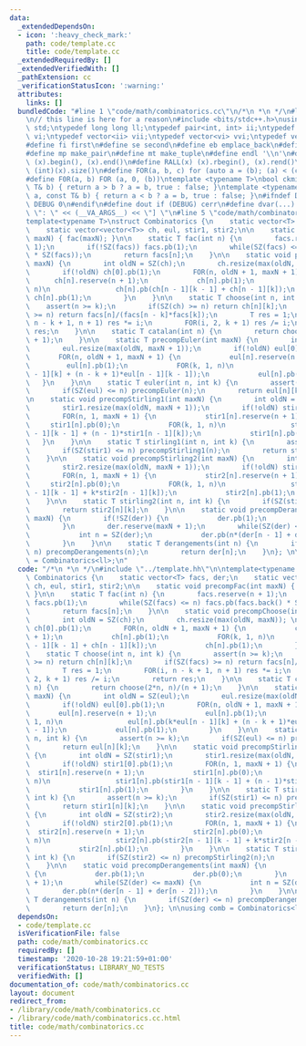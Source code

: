 ```yaml
---
data:
  _extendedDependsOn:
  - icon: ':heavy_check_mark:'
    path: code/template.cc
    title: code/template.cc
  _extendedRequiredBy: []
  _extendedVerifiedWith: []
  _pathExtension: cc
  _verificationStatusIcon: ':warning:'
  attributes:
    links: []
  bundledCode: "#line 1 \"code/math/combinatorics.cc\"\n/*\n *\n */\n#line 1 \"code/template.cc\"\
    \n// this line is here for a reason\n#include <bits/stdc++.h>\nusing namespace\
    \ std;\ntypedef long long ll;\ntypedef pair<int, int> ii;\ntypedef vector<int>\
    \ vi;\ntypedef vector<ii> vii;\ntypedef vector<vi> vvi;\ntypedef vector<vii> vvii;\n\
    #define fi first\n#define se second\n#define eb emplace_back\n#define pb push_back\n\
    #define mp make_pair\n#define mt make_tuple\n#define endl '\\n'\n#define ALL(x)\
    \ (x).begin(), (x).end()\n#define RALL(x) (x).rbegin(), (x).rend()\n#define SZ(x)\
    \ (int)(x).size()\n#define FOR(a, b, c) for (auto a = (b); (a) < (c); ++(a))\n\
    #define F0R(a, b) FOR (a, 0, (b))\ntemplate <typename T>\nbool ckmin(T& a, const\
    \ T& b) { return a > b ? a = b, true : false; }\ntemplate <typename T>\nbool ckmax(T&\
    \ a, const T& b) { return a < b ? a = b, true : false; }\n#ifndef DEBUG\n#define\
    \ DEBUG 0\n#endif\n#define dout if (DEBUG) cerr\n#define dvar(...) \" [\" << #__VA_ARGS__\
    \ \": \" << (__VA_ARGS__) << \"] \"\n#line 5 \"code/math/combinatorics.cc\"\n\n\
    template<typename T>\nstruct Combinatorics {\n    static vector<T> facs, der;\n\
    \    static vector<vector<T>> ch, eul, stir1, stir2;\n\n    static void precompFac(int\
    \ maxN) { fac(maxN); }\n\n    static T fac(int n) {\n        facs.reserve(n +\
    \ 1);\n        if(!SZ(facs)) facs.pb(1);\n        while(SZ(facs) <= n) facs.pb(facs.back()\
    \ * SZ(facs));\n        return facs[n];\n    }\n\n    static void precompChoose(int\
    \ maxN) {\n        int oldN = SZ(ch);\n        ch.resize(max(oldN, maxN)); \n\
    \        if(!oldN) ch[0].pb(1);\n        FOR(n, oldN + 1, maxN + 1) {\n      \
    \      ch[n].reserve(n + 1);\n            ch[n].pb(1);\n            FOR(k, 1,\
    \ n)\n                ch[n].pb(ch[n - 1][k - 1] + ch[n - 1][k]);\n           \
    \ ch[n].pb(1);\n        }\n    }\n\n    static T choose(int n, int k) {\n    \
    \    assert(n >= k);\n        if(SZ(ch) >= n) return ch[n][k];\n        if(SZ(facs)\
    \ >= n) return facs[n]/(facs[n - k]*facs[k]);\n        T res = 1;\n        FOR(i,\
    \ n - k + 1, n + 1) res *= i;\n        FOR(i, 2, k + 1) res /= i;\n        return\
    \ res;\n    }\n\n    static T catalan(int n) {\n        return choose(2*n, n)/(n\
    \ + 1);\n    }\n\n    static T precompEuler(int maxN) {\n        int oldN = SZ(eul);\n\
    \        eul.resize(max(oldN, maxN + 1));\n        if(!oldN) eul[0].pb(1);\n \
    \       FOR(n, oldN + 1, maxN + 1) {\n            eul[n].reserve(n + 1);\n   \
    \         eul[n].pb(1);\n            FOR(k, 1, n)\n                eul[n].pb(k*eul[n\
    \ - 1][k] + (n - k + 1)*eul[n - 1][k - 1]);\n            eul[n].pb(1);\n     \
    \   }\n    }\n\n    static T euler(int n, int k) {\n        assert(n >= k);\n\
    \        if(SZ(eul) <= n) precompEuler(n);\n        return eul[n][k];\n    }\n\
    \n    static void precompStirling1(int maxN) {\n        int oldN = SZ(stir1);\n\
    \        stir1.resize(max(oldN, maxN + 1));\n        if(!oldN) stir1[0].pb(1);\n\
    \        FOR(n, 1, maxN + 1) {\n            stir1[n].reserve(n + 1);\n       \
    \     stir1[n].pb(0);\n            FOR(k, 1, n)\n                stir1[n].pb(stir1[n\
    \ - 1][k - 1] + (n - 1)*stir1[n - 1][k]);\n            stir1[n].pb(1);\n     \
    \   }\n    }\n\n    static T stirling1(int n, int k) {\n        assert(n >= k);\n\
    \        if(SZ(stir1) <= n) precompStirling1(n);\n        return stir1[n][k];\n\
    \    }\n\n    static void precompStirling2(int maxN) {\n        int oldN = SZ(stir2);\n\
    \        stir2.resize(max(oldN, maxN + 1));\n        if(!oldN) stir2[0].pb(1);\n\
    \        FOR(n, 1, maxN + 1) {\n            stir2[n].reserve(n + 1);\n       \
    \     stir2[n].pb(0);\n            FOR(k, 1, n)\n                stir2[n].pb(stir2[n\
    \ - 1][k - 1] + k*stir2[n - 1][k]);\n            stir2[n].pb(1);\n        }\n\
    \    }\n\n    static T stirling2(int n, int k) {\n        if(SZ(stir2) <= n) precompStirling2(n);\n\
    \        return stir2[n][k];\n    }\n\n    static void precompDerangements(int\
    \ maxN) {\n        if(!SZ(der)) {\n            der.pb(1);\n            der.pb(0);\n\
    \        }\n        der.reserve(maxN + 1);\n        while(SZ(der) <= maxN) {\n\
    \            int n = SZ(der);\n            der.pb(n*(der[n - 1] + der[n - 2]));\n\
    \        }\n    }\n\n    static T derangements(int n) {\n        if(SZ(der) <=\
    \ n) precompDerangements(n);\n        return der[n];\n    }\n}; \n\nusing comb\
    \ = Combinatorics<ll>;\n"
  code: "/*\n *\n */\n#include \"../template.hh\"\n\ntemplate<typename T>\nstruct\
    \ Combinatorics {\n    static vector<T> facs, der;\n    static vector<vector<T>>\
    \ ch, eul, stir1, stir2;\n\n    static void precompFac(int maxN) { fac(maxN);\
    \ }\n\n    static T fac(int n) {\n        facs.reserve(n + 1);\n        if(!SZ(facs))\
    \ facs.pb(1);\n        while(SZ(facs) <= n) facs.pb(facs.back() * SZ(facs));\n\
    \        return facs[n];\n    }\n\n    static void precompChoose(int maxN) {\n\
    \        int oldN = SZ(ch);\n        ch.resize(max(oldN, maxN)); \n        if(!oldN)\
    \ ch[0].pb(1);\n        FOR(n, oldN + 1, maxN + 1) {\n            ch[n].reserve(n\
    \ + 1);\n            ch[n].pb(1);\n            FOR(k, 1, n)\n                ch[n].pb(ch[n\
    \ - 1][k - 1] + ch[n - 1][k]);\n            ch[n].pb(1);\n        }\n    }\n\n\
    \    static T choose(int n, int k) {\n        assert(n >= k);\n        if(SZ(ch)\
    \ >= n) return ch[n][k];\n        if(SZ(facs) >= n) return facs[n]/(facs[n - k]*facs[k]);\n\
    \        T res = 1;\n        FOR(i, n - k + 1, n + 1) res *= i;\n        FOR(i,\
    \ 2, k + 1) res /= i;\n        return res;\n    }\n\n    static T catalan(int\
    \ n) {\n        return choose(2*n, n)/(n + 1);\n    }\n\n    static T precompEuler(int\
    \ maxN) {\n        int oldN = SZ(eul);\n        eul.resize(max(oldN, maxN + 1));\n\
    \        if(!oldN) eul[0].pb(1);\n        FOR(n, oldN + 1, maxN + 1) {\n     \
    \       eul[n].reserve(n + 1);\n            eul[n].pb(1);\n            FOR(k,\
    \ 1, n)\n                eul[n].pb(k*eul[n - 1][k] + (n - k + 1)*eul[n - 1][k\
    \ - 1]);\n            eul[n].pb(1);\n        }\n    }\n\n    static T euler(int\
    \ n, int k) {\n        assert(n >= k);\n        if(SZ(eul) <= n) precompEuler(n);\n\
    \        return eul[n][k];\n    }\n\n    static void precompStirling1(int maxN)\
    \ {\n        int oldN = SZ(stir1);\n        stir1.resize(max(oldN, maxN + 1));\n\
    \        if(!oldN) stir1[0].pb(1);\n        FOR(n, 1, maxN + 1) {\n          \
    \  stir1[n].reserve(n + 1);\n            stir1[n].pb(0);\n            FOR(k, 1,\
    \ n)\n                stir1[n].pb(stir1[n - 1][k - 1] + (n - 1)*stir1[n - 1][k]);\n\
    \            stir1[n].pb(1);\n        }\n    }\n\n    static T stirling1(int n,\
    \ int k) {\n        assert(n >= k);\n        if(SZ(stir1) <= n) precompStirling1(n);\n\
    \        return stir1[n][k];\n    }\n\n    static void precompStirling2(int maxN)\
    \ {\n        int oldN = SZ(stir2);\n        stir2.resize(max(oldN, maxN + 1));\n\
    \        if(!oldN) stir2[0].pb(1);\n        FOR(n, 1, maxN + 1) {\n          \
    \  stir2[n].reserve(n + 1);\n            stir2[n].pb(0);\n            FOR(k, 1,\
    \ n)\n                stir2[n].pb(stir2[n - 1][k - 1] + k*stir2[n - 1][k]);\n\
    \            stir2[n].pb(1);\n        }\n    }\n\n    static T stirling2(int n,\
    \ int k) {\n        if(SZ(stir2) <= n) precompStirling2(n);\n        return stir2[n][k];\n\
    \    }\n\n    static void precompDerangements(int maxN) {\n        if(!SZ(der))\
    \ {\n            der.pb(1);\n            der.pb(0);\n        }\n        der.reserve(maxN\
    \ + 1);\n        while(SZ(der) <= maxN) {\n            int n = SZ(der);\n    \
    \        der.pb(n*(der[n - 1] + der[n - 2]));\n        }\n    }\n\n    static\
    \ T derangements(int n) {\n        if(SZ(der) <= n) precompDerangements(n);\n\
    \        return der[n];\n    }\n}; \n\nusing comb = Combinatorics<ll>;\n"
  dependsOn:
  - code/template.cc
  isVerificationFile: false
  path: code/math/combinatorics.cc
  requiredBy: []
  timestamp: '2020-10-28 19:21:59+01:00'
  verificationStatus: LIBRARY_NO_TESTS
  verifiedWith: []
documentation_of: code/math/combinatorics.cc
layout: document
redirect_from:
- /library/code/math/combinatorics.cc
- /library/code/math/combinatorics.cc.html
title: code/math/combinatorics.cc
---
```

